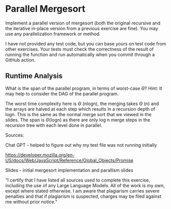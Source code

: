 # Parallel Mergesort

Implement a parallel version of mergesort (both the original recursive and the
iterative in-place version from a previous exercise are fine). You may use any
parallelization framework or method.

I have not provided any test code, but you can base yours on test code from
other exercises. Your tests must check the correctness of the result of running
the function and run automatically when you commit through a GitHub action.

## Runtime Analysis

What is the span of the parallel program, in terms of worst-case $\Theta$? Hint:
It may help to consider the DAG of the parallel program.

The worst time complexity here is $\Theta$ (nlogn), the merging takes $\Theta$ (n) and the arrays are halved at each step which results in a recursion depth of logn. This is the same as the normal merge sort that we viewed in the slides. The span is $\Theta$(logn) as there are only log n merge steps in the recursion tree with each level done in parallel. 


Sources:

Chat GPT - helped to figure out why my test file was not running initially

https://developer.mozilla.org/en-US/docs/Web/JavaScript/Reference/Global_Objects/Promise 

Slides -  initial mergesort implementation and parallism slides 

"I certify that I have listed all sources used to complete this exercise, including the use of any Large Language Models. All of the work is my own, except where stated otherwise. I am aware that plagiarism carries severe penalties and that if plagiarism is suspected, charges may be filed against me without prior notice."
